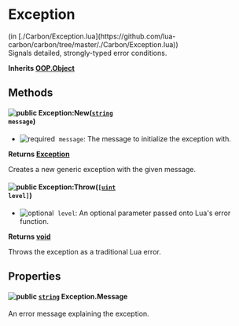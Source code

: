 <link href="../../style.css" rel="stylesheet" type="text/css"/>
<h1 class="class-title">Exception</h1>
<span class="file-link">(in [./Carbon/Exception.lua](https://github.com/lua-carbon/carbon/tree/master/./Carbon/Exception.lua))</span><br/>
Signals detailed, strongly-typed error conditions.

**Inherits [OOP.Object](Classes/OOP.Object)**

## Methods
#### ![public](https://img.shields.io/badge/%20-public-11b237.svg?style=flat-square) Exception:New(<code>[string](Types#string) message</code>)
- ![required](https://img.shields.io/badge/%20-required-ff9600.svg?style=flat-square)&nbsp;&nbsp;`message`: The message to initialize the exception with.

**Returns  [Exception](Classes/Exception)**

Creates a new generic exception with the given message.


#### ![public](https://img.shields.io/badge/%20-public-11b237.svg?style=flat-square) Exception:Throw(<code>[[uint](Types#uint) level]</code>)
- ![optional](https://img.shields.io/badge/%20-optional-0092e6.svg?style=flat-square)&nbsp;&nbsp;`level`: An optional parameter passed onto Lua's error function.

**Returns  [void](Types#void)**

Throws the exception as a traditional Lua error.


## Properties
#### ![public](https://img.shields.io/badge/%20-public-11b237.svg?style=flat-square) <code>[string](Types#string)</code> Exception.Message
An error message explaining the exception.


